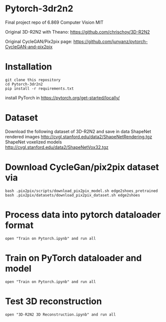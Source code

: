 # Pytorch-3dr2n2
Final project repo of 6.869 Computer Vision MIT

Original 3D-R2N2 with Theano: https://github.com/chrischoy/3D-R2N2

Original CycleGAN/Pix2pix page: https://github.com/junyanz/pytorch-CycleGAN-and-pix2pix

# Installation

	git clone this repository
	cd Pytorch-3dr2n2
	pip install -r requirements.txt
install PyTorch in https://pytorch.org/get-started/locally/

# Dataset
Download the following dataset of 3D-R2N2 and save in data
ShapeNet rendered images http://cvgl.stanford.edu/data2/ShapeNetRendering.tgz
ShapeNet voxelized models http://cvgl.stanford.edu/data2/ShapeNetVox32.tgz

# Download CycleGan/pix2pix dataset via
	bash .pix2pix/scripts/download_pix2pix_model.sh edge2shoes_pretrained
	bash .pix2pix/datasets/download_pix2pix_dataset.sh edge2shoes

# Process data into pytorch dataloader format
	open "Train on Pytorch.ipynb" and run all

# Train on PyTorch dataloader and model
	open "Train on Pytorch.ipynb" and run all

# Test 3D reconstruction
	open "3D-R2N2 3D Reconstruction.ipynb" and run all
